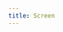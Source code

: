 ```yaml
---
title: Screen
---
```


<DarumaPlayer src='https://raw.githubusercontent.com/verygoodgraphics/resource/main/feature/blend_mode__daruma/blend_mode__screen.daruma' />

